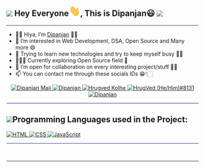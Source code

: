 
<!--
**Dipanjan107/Dipanjan107** is a ✨ _special_ ✨ repository because its `README.md` (this file) appears on your GitHub profile.

Here are some ideas to get you started:

- 🔭 I’m currently working on ...
- 🌱 I’m currently learning ...
- 👯 I’m looking to collaborate on ...
- 🤔 I’m looking for help with ...
- 💬 Ask me about ...
- 📫 How to reach me: ...
- 😄 Pronouns: ...
- ⚡ Fun fact: ...
-->
## <img src="https://media.giphy.com/media/iY8CRBdQXODJSCERIr/giphy.gif" width="30px"> Hey Everyone<img src="https://raw.githubusercontent.com/ABSphreak/ABSphreak/master/gifs/Hi.gif" width="30px">, This is Dipanjan😃 <img src="https://media.giphy.com/media/iY8CRBdQXODJSCERIr/giphy.gif" width="30px">

<hr style="height:2px;border-width:1;border-radius: 5px;color:gray;background-color:#8080ff">

- 👋🏻 Hiya, I’m <a href="https://hrugved06.github.io/Portfolio-Hrugved-Kolhe/">Dipanjan</a> ✌🏻 <br/> 
- 👀 I’m interested in Web Development, DSA, Open Source and Many more 😄<br/>
- 🌱 Trying to learn new technologies and try to keep myself busy 🤵🏻 <br/>
- 👨🏻‍💻 Currently exploring Open Source field 📱</br>
- 💞️ I’m open for collaboration on every interesting project/stuff ✌🏻<br/>
- 📫 You can contact me through these socials IDs 😁👇🏻  <br/>

<!-----Social Accounts------>

<p align="center">

<a href="https://www.linkedin.com/in/dipanjan-maji1999/">
<img border="0" alt="Dipanjan Maji" src="https://img.icons8.com/doodle/40/000000/linkedin--v2.png"/>
</a>

<a href="https://twitter.com/dipanjanmaji2">
<img border="0" alt="Dipanjan" src="https://img.icons8.com/nolan/40/twitter.png"/>
</a>

<a href="#">
<img border="0" alt="Hrugved Kolhe" src="https://img.icons8.com/doodle/38/000000/instagram--v1.png"/>
</a>


<a href="#">
<img border="0" alt="HrugVed (He/Him)#8131" src="https://img.icons8.com/fluent/42/000000/discord-logo.png"/>
</a>

<a href="mailto:dipanjanmaji45@gmail.com">
<img border="0" alt="Dipanjan" src="https://img.icons8.com/doodle/38/000000/gmail-new.png"/>
</a>
</p>

<!--  <a href="https://tawk.to/chat/61001d75d6e7610a49ad3be2/1fbk764uk">
<img border="0" alt="yawk.to" src="https://img.icons8.com/fluent/42/000000/discord-logo.png"/>
</a> -->
 
<hr style="height:2px;border-width:1;border-radius: 5px;color:#8080ff;background-color:#8080ff">

<!------------------- Languages used by me ----------------------->

## <img src="https://media.giphy.com/media/iY8CRBdQXODJSCERIr/giphy.gif" width="30px">Programming Languages used in the Project:


<a href="https://html.com/#What_is_HTML">
<img border="0" alt="HTML" src="https://img.icons8.com/color/48/000000/html-5--v1.png"/>
</a>

<a href="https://en.wikipedia.org/wiki/CSS">
<img border="0" alt="CSS" src="https://img.icons8.com/color/48/000000/css3.png"/>
</a>

<a href="https://www.javascript.com/">
<img border="0" alt="JavaScript" src="https://img.icons8.com/color/50/000000/javascript--v1.png"/>
</a>


</br>
<hr style="height:2px;#8080ffborder-width:0;border-radius: 5px;color:gray;background-color:#8080ff">
</br>

---
